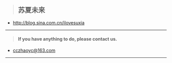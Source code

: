 > ## **苏夏未来**
- http://blog.sina.com.cn/ilovesuxia
------
> #### If you have anything to do, please contact us.
- cczhaoyc@163.com
------

​	